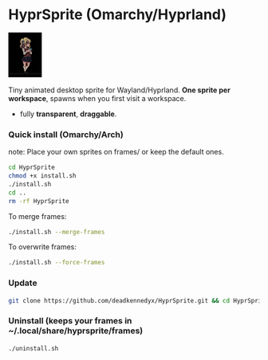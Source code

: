 # HyprSprite (Omarchy/Hyprland)

![sprite](/assets/gh.png)

Tiny animated desktop sprite for Wayland/Hyprland. **One sprite per workspace**, spawns when you first visit a workspace.  
- fully **transparent**, **draggable**.

### Quick install (Omarchy/Arch)
note: Place your own sprites on frames/ or keep the default ones.

```bash
cd HyprSprite
chmod +x install.sh
./install.sh
cd ..
rm -rf HyprSprite
```

To merge frames:
```bash
./install.sh --merge-frames
```

To overwrite frames: 
```bash
./install.sh --force-frames
```

### Update
```bash
git clone https://github.com/deadkennedyx/HyprSprite.git && cd HyprSprite && ./install.sh
```

### Uninstall (keeps your frames in ~/.local/share/hyprsprite/frames)
```bash
./uninstall.sh
```


